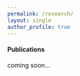 ```yaml
---
permalink: /research/
layout: single
author_profile: true
---
```


#### Publications
coming soon...
